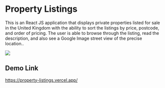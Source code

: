 # Property Listings

This is an React JS application that displays private properties listed for sale in the United Kingdom with the ability to sort the listings by price, postcode, and order of pricing. The user is able to browse through the listing, read the description, and also see a Google Image street view of the precise location..

<img src ='./src/images/property-listings.gif'/>

## Demo Link
 https://property-listings.vercel.app/
 

